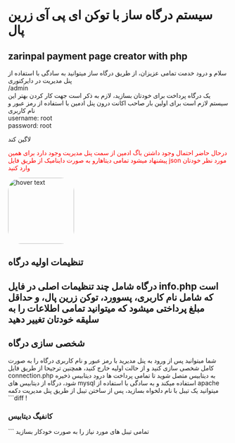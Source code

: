 
<h1>
  سیستم درگاه ساز با توکن ای پی آی زرین پال 
</h1>
<h2>zarinpal payment page creator with php</h2>

<p>
  سلام و درود خدمت تمامی عزیزان، از طریق درگاه ساز میتوانید به سادگی با استفاده از پنل مدیریت در دایرکتوری
  <br>
  /admin
  </br>
  یک درگاه پرداخت برای خودتان بسازید، لازم به ذکر است جهت کار کردن بهتر این سیستم لازم است برای اولین بار صاحب اکانت درون پنل ادمین با استفاده از رمز عبور و نام کاربری 
  </br>username: root
  </br>password: root

  لاگین کند

  <span style = "color:red;">درحال حاضر احتمال وجود داشتن باگ ادمین از سمت پنل مدیریت وجود دارد برای همین پیشنهاد میشود تمامی دیتاهارو به صورت داینامیک از طریق فایل json مورد نظر خودتان وارد کنید</span>
  <p>
  <img align="center" style="border-radius:30px;" src="https://bestbuyplus.ir/wp-content/uploads/2022/01/bestbuyplus.ir-zarinpal-main-1.png" width="150" title="hover text">
  </p>

  <h2>تنظیمات اولیه درگاه<h2>
  <p>
    درگاه شامل چند تنظیمات اصلی در فایل info.php است که شامل نام کاربری، پسوورد، توکن زرین پال، و حداقل مبلغ پرداختی میشود که میتوانید تمامی اطلاعات را به سلیقه خودتان تغییر دهید
  </p>

  <h2>شخصی سازی درگاه</h2>
  <p>
    شما میتوانید پس از ورود به پنل مدیرید با رمز عبور و نام کاربری درگاه را به صورت کامل شخصی سازی کنید و از حالت اولیه خارج کنید، همچنین ترجیحا از طریق فایل 
    </br>connection.php 
    به دیتابیس متصل شوید تا تمامی پرداخت ها درود دیتابیس ذخیره شود، درگاه از دیتابیس های mysql استفاده میکند و به سادگی با استفاده از apache میتوانید یک تیبل با نام دلخواه بسازید، پس از ساختن تیبل از طریق پنل مدیریت دکمه 
   ```diff ! <h3 color="green">کانفیگ دیتابیس</h3> ```
    تمامی تیبل های مورد نیاز را به صورت خودکار بسازید
  </p>
</p>
